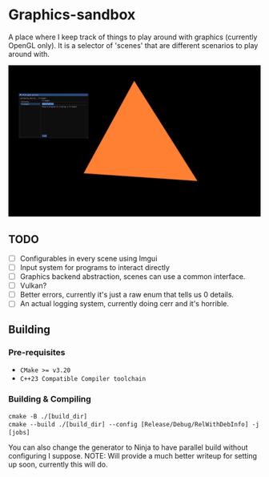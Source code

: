 # Graphics-sandbox
A place where I keep track of things to play around with graphics (currently OpenGL only). 
It is a selector of 'scenes' that are different scenarios to play around with.

![Some demo?](static/スクショ.png)

## TODO
- [ ] Configurables in every scene using Imgui
- [ ] Input system for programs to interact directly
- [ ] Graphics backend abstraction, scenes can use a common interface.
- [ ] Vulkan?
- [ ] Better errors, currently it's just a raw enum that tells us 0 details.
- [ ] An actual logging system, currently doing cerr and it's horrible.

## Building
### Pre-requisites
- `CMake >= v3.20`
- `C++23 Compatible Compiler toolchain`
### Building & Compiling
```
cmake -B ./[build_dir]
cmake --build ./[build_dir] --config [Release/Debug/RelWithDebInfo] -j [jobs]
```
You can also change the generator to Ninja to have parallel build without configuring I suppose.
NOTE: Will provide a much better writeup for setting up soon, currently this will do.
